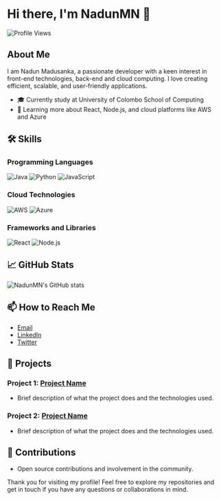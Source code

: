 # Hi there, I'm NadunMN 👋

![Profile Views](https://komarev.com/ghpvc/?username=NadunMN&style=for-the-badge)

## About Me

I am Nadun Madusanka, a passionate developer with a keen interest in front-end technologies, back-end and cloud computing. I love creating efficient, scalable, and user-friendly applications.

- 🎓 Currently study at University of Colombo School of Computing
- 🌱 Learning more about React, Node.js, and cloud platforms like AWS and Azure

## 🛠️ Skills

### Programming Languages
![Java](https://img.shields.io/badge/Java-007396?style=for-the-badge&logo=java&logoColor=white)
![Python](https://img.shields.io/badge/Python-3776AB?style=for-the-badge&logo=python&logoColor=white)
![JavaScript](https://img.shields.io/badge/JavaScript-F7DF1E?style=for-the-badge&logo=javascript&logoColor=black)

### Cloud Technologies
![AWS](https://img.shields.io/badge/AWS-FF9900?style=for-the-badge&logo=amazonaws&logoColor=white)
![Azure](https://img.shields.io/badge/Azure-0089D6?style=for-the-badge&logo=microsoftazure&logoColor=white)

### Frameworks and Libraries
![React](https://img.shields.io/badge/React-20232A?style=for-the-badge&logo=react&logoColor=61DAFB)
![Node.js](https://img.shields.io/badge/Node.js-43853D?style=for-the-badge&logo=node-dot-js&logoColor=white)

## 📈 GitHub Stats

![NadunMN's GitHub stats](https://github-readme-stats.vercel.app/api?username=NadunMN&show_icons=true&theme=radical)

## 📫 How to Reach Me

- [Email](mailto:your-email@example.com)
- [LinkedIn](https://www.linkedin.com/in/your-profile)
- [Twitter](https://twitter.com/your-profile)

## 🚀 Projects

### Project 1: [Project Name](https://github.com/NadunMN/project-name)
- Brief description of what the project does and the technologies used.

### Project 2: [Project Name](https://github.com/NadunMN/project-name)
- Brief description of what the project does and the technologies used.

## 🤝 Contributions
- Open source contributions and involvement in the community.

Thank you for visiting my profile! Feel free to explore my repositories and get in touch if you have any questions or collaborations in mind.
